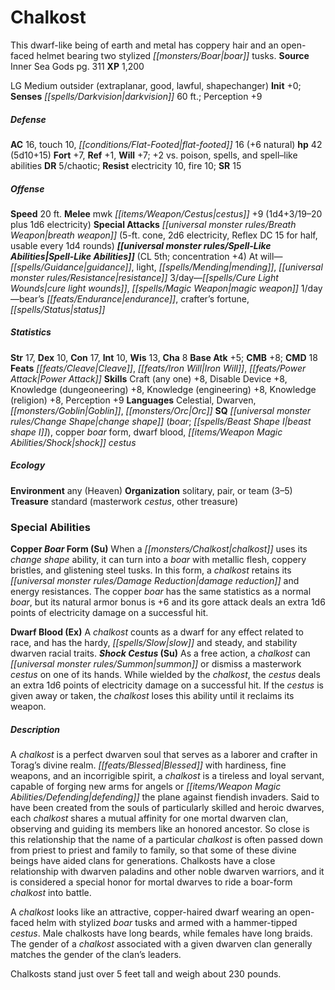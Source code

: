 ﻿---
cssclass: [monsters]
title1: Chalkost
desc_short: This dwarf-like being of earth and metal has coppery hair and an open-faced
  helmet bearing two stylized boar tusks.
title2: Chalkost
CR: 4
sources:
- name: Inner Sea Gods
  page: 311
  link: http://paizo.com/products/btpy94wj?Pathfinder-Campaign-Setting-Inner-Sea-Gods-Hardcover
XP: 1200
alignment: LG
size: Medium
type: outsider
subtypes:
- extraplanar
- good
- lawful
- shapechanger
initiative:
  bonus: 0
senses:
  darkvision: 60
AC:
  AC: 16
  touch: 10
  flat_footed: 16
  components:
    natural: 6
HP:
  HP: 42
  long: 5d10+15
saves:
  fort: 7
  ref: 1
  will: 7
  other: +2 vs. poison, spells, and spell-like abilities
DR:
- amount: 5
  weakness: chaotic
resistances:
  electricity: 10
  fire: 10
SR: 15
speeds:
  base: 20
attacks:
  melee:
  - - text: mwk cestus +9 (1d4+3/19-20 plus 1d6 electricity)
      entries:
      - - damage: 1d4+3
          crit_range: 19-20
        - damage: 1d6
          type: electricity
      attack: mwk cestus
      bonus:
      - 9
  special:
  - breath weapon (5-ft. cone, 2d6 electricity, Reflex DC 15 for half, usable every
    1d4 rounds)
spell_like_abilities:
  entries:
  - name: guidance
    source: default
    freq: At will
  - name: light
    source: default
    freq: At will
  - name: mending
    source: default
    freq: At will
  - name: resistance
    source: default
    freq: At will
  - name: cure light wounds
    source: default
    freq: 3/day
  - name: magic weapon
    source: default
    freq: 3/day
  - name: bear's endurance
    source: default
    freq: 1/day
  - superscripts:
    - APG
    name: crafter's fortune
    source: default
    freq: 1/day
  - name: status
    source: default
    freq: 1/day
  sources:
  - name: default
    CL: 5
    concentration: 4
ability_scores:
  STR: 17
  DEX: 10
  CON: 17
  INT: 10
  WIS: 13
  CHA: 8
BAB: 5
CMB: 8
CMD: 18
feats:
- name: Cleave
- name: Iron Will
- name: Power Attack
skills:
  Craft (any one): 8
  Disable Device: 8
  Knowledge (dungeoneering): 8
  Knowledge (engineering): 8
  Knowledge (religion): 8
  Perception: 9
languages:
- Celestial
- Dwarven
- Goblin
- Orc
special_qualities:
- change shape (boar; beast shape I)
- copper boar form
- dwarf blood
- shock cestus
ecology:
  environment: any (Heaven)
  organization: solitary, pair, or team (3-5)
  treasure_type: standard
  treasure:
  - masterwork cestus
  - other treasure
special_abilities:
  Copper Boar Form (Su): When a chalkost uses its change shape ability, it can turn
    into a boar with metallic flesh, coppery bristles, and glistening steel tusks.
    In this form, a chalkost retains its damage reduction and energy resistances.
    The copper boar has the same statistics as a normal boar, but its natural armor
    bonus is +6 and its gore attack deals an extra 1d6 points of electricity damage
    on a successful hit.
  Dwarf Blood (Ex): A chalkost counts as a dwarf for any effect related to race, and
    has the hardy, slow and steady, and stability dwarven racial traits.
  Shock Cestus (Su): As a free action, a chalkost can summon or dismiss a masterwork
    cestus on one of its hands. While wielded by the chalkost, the cestus deals an
    extra 1d6 points of electricity damage on a successful hit. If the cestus is given
    away or taken, the chalkost loses this ability until it reclaims its weapon.
desc_long: |-
  A chalkost is a perfect dwarven soul that serves as a laborer and crafter in Torag's divine realm. Blessed with hardiness, fine weapons, and an incorrigible spirit, a chalkost is a tireless and loyal servant, capable of forging new arms for angels or defending the plane against fiendish invaders. Said to have been created from the souls of particularly skilled and heroic dwarves, each chalkost shares a mutual affinity for one mortal dwarven clan, observing and guiding its members like an honored ancestor. So close is this relationship that the name of a particular chalkost is often passed down from priest to priest and family to family, so that some of these divine beings have aided clans for generations. Chalkosts have a close relationship with dwarven paladins and other noble dwarven warriors, and it is considered a special honor for mortal dwarves to ride a boar-form chalkost into battle.

  A chalkost looks like an attractive, copper-haired dwarf wearing an open-faced helm with stylized boar tusks and armed with a hammer-tipped cestus. Male chalkosts have long beards, while females have long braids. The gender of a chalkost associated with a given dwarven clan generally matches the gender of the clan's leaders.

  Chalkosts stand just over 5 feet tall and weigh about 230 pounds.

---

# Chalkost
This dwarf-like being of earth and metal has coppery hair and an open-faced helmet bearing two stylized _[[monsters/Boar|boar]]_ tusks.
**Source** Inner Sea Gods pg. 311
**XP** 1,200

LG Medium outsider (extraplanar, good, lawful, shapechanger)
**Init** +0; **Senses** _[[spells/Darkvision|darkvision]]_ 60 ft.; Perception +9

##### Defense

**AC** 16, touch 10, _[[conditions/Flat-Footed|flat-footed]]_ 16 (+6 natural)
**hp** 42 (5d10+15)
**Fort** +7, **Ref** +1, **Will** +7; +2 vs. poison, spells, and spell–like abilities
**DR** 5/chaotic; **Resist** electricity 10, fire 10; **SR** 15

##### Offense
**Speed** 20 ft.
**Melee** mwk _[[items/Weapon/Cestus|cestus]]_ +9 (1d4+3/19–20 plus 1d6 electricity)
**Special Attacks** _[[universal monster rules/Breath Weapon|breath weapon]]_ (5-ft. cone, 2d6 electricity, Reflex DC 15 for half, usable every 1d4 rounds)
**_[[universal monster rules/Spell-Like Abilities|Spell-Like Abilities]]_** (CL 5th; concentration +4)
At will—_[[spells/Guidance|guidance]]_, light, _[[spells/Mending|mending]]_, _[[universal monster rules/Resistance|resistance]]_
3/day—_[[spells/Cure Light Wounds|cure light wounds]]_, _[[spells/Magic Weapon|magic weapon]]_
1/day—bear’s _[[feats/Endurance|endurance]]_, crafter’s fortune, _[[spells/Status|status]]_

##### Statistics
**Str** 17, **Dex** 10, **Con** 17, **Int** 10, **Wis** 13, **Cha** 8
**Base Atk** +5; **CMB** +8; **CMD** 18
**Feats** _[[feats/Cleave|Cleave]]_, _[[feats/Iron Will|Iron Will]]_, _[[feats/Power Attack|Power Attack]]_
**Skills** Craft (any one) +8, Disable Device +8, Knowledge (dungeoneering) +8, Knowledge (engineering) +8, Knowledge (religion) +8, Perception +9
**Languages** Celestial, Dwarven, _[[monsters/Goblin|Goblin]]_, _[[monsters/Orc|Orc]]_
**SQ** _[[universal monster rules/Change Shape|change shape]]_ (_boar_; _[[spells/Beast Shape I|beast shape I]]_), copper _boar_ form, dwarf blood, _[[items/Weapon Magic Abilities/Shock|shock]]_ _cestus_

##### Ecology

**Environment** any (Heaven)
**Organization** solitary, pair, or team (3–5)
**Treasure** standard (masterwork _cestus_, other treasure)

### Special Abilities

**Copper _Boar_ Form (Su)** When a _[[monsters/Chalkost|chalkost]]_ uses its _change shape_ ability, it can turn into a _boar_ with metallic flesh, coppery bristles, and glistening steel tusks. In this form, a _chalkost_ retains its _[[universal monster rules/Damage Reduction|damage reduction]]_ and energy resistances. The copper _boar_ has the same statistics as a normal _boar_, but its natural armor bonus is +6 and its gore attack deals an extra 1d6 points of electricity damage on a successful hit.

**Dwarf Blood (Ex)** A _chalkost_ counts as a dwarf for any effect related to race, and has the hardy, _[[spells/Slow|slow]]_ and steady, and stability dwarven racial traits.
**_Shock_ _Cestus_ (Su)** As a free action, a _chalkost_ can _[[universal monster rules/Summon|summon]]_ or dismiss a masterwork _cestus_ on one of its hands. While wielded by the _chalkost_, the _cestus_ deals an extra 1d6 points of electricity damage on a successful hit. If the _cestus_ is given away or taken, the _chalkost_ loses this ability until it reclaims its weapon.

##### Description

A _chalkost_ is a perfect dwarven soul that serves as a laborer and crafter in Torag’s divine realm. _[[feats/Blessed|Blessed]]_ with hardiness, fine weapons, and an incorrigible spirit, a _chalkost_ is a tireless and loyal servant, capable of forging new arms for angels or _[[items/Weapon Magic Abilities/Defending|defending]]_ the plane against fiendish invaders. Said to have been created from the souls of particularly skilled and heroic dwarves, each _chalkost_ shares a mutual affinity for one mortal dwarven clan, observing and guiding its members like an honored ancestor. So close is this relationship that the name of a particular _chalkost_ is often passed down from priest to priest and family to family, so that some of these divine beings have aided clans for generations. Chalkosts have a close relationship with dwarven paladins and other noble dwarven warriors, and it is considered a special honor for mortal dwarves to ride a boar-form _chalkost_ into battle.

A _chalkost_ looks like an attractive, copper-haired dwarf wearing an open-faced helm with stylized _boar_ tusks and armed with a hammer-tipped _cestus_. Male chalkosts have long beards, while females have long braids. The gender of a _chalkost_ associated with a given dwarven clan generally matches the gender of the clan’s leaders.

Chalkosts stand just over 5 feet tall and weigh about 230 pounds.
